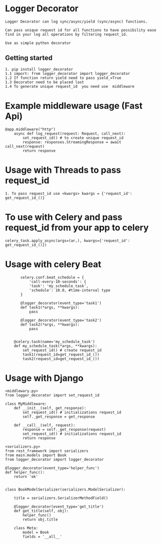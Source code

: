#  Logger Decorator

    
    Logger Decorator can log sync/async/yield (sync/async) functions. 
    
    Can pass unique request id for all functions to have possibility ease find in your log all operations by filtering request_id.
    
    Use as simple python decorator

## Getting started
    1. pip install logger_decorator
    1.1 import: from logger_decorator import logger_decorator
    1.2 If function return yield need to pass yield_=True
    1.3 Decorator need to be placed last
    1.4 To generate unique request_id  you need use  middleware
# Example middleware usage (Fast Api)

    @app.middleware("http")
        async def log_request(request: Request, call_next):
            set_request_id() # to create unique request_id
            response: responses.StreamingResponse = await call_next(request)
            return response

# Usage with Threads to pass request_id
    1. To pass request_id use <kwargs> kwargs = {'request_id': get_request_id_()}

# To use with Celery and pass request_id from your app to celery
    celery_task.apply_async(args=(ar,), kwargs={'request_id': get_request_id_()})

# Usage with celery Beat
           celery.conf.beat_schedule = {
               'call-every-10-seconds': {
               'task': 'my_schedule_task',
               'schedule': 10.0, #time-interval type
           }
        
           @logger_decorator(event_type='task1')
           def task1(*args, **kwargs):
               pass
        
           @logger_decorator(event_type='task2')
           def task2(*args, **kwargs):
               pass
        
    
        @celery.task(name='my_schedule_task') 
        def my_schedule_task(*args, **kwargs):
            set_request_id() # create request_id
            task1(request_id=get_request_id_())
            task2(request_id=get_request_id_())


# Usage with Django
    <middlewary.py>
    from logger_decorator import set_request_id

    class MyMiddleware:
        def __init__(self, get_response):
            set_request_id() # initializations request_id
            self._get_response = get_response
    
        def __call__(self, request):
            response = self._get_response(request)
            set_request_id() # initializations request_id
            return response
    
    <serializers.py>
    from rest_framework import serializers
    from main.models import Book
    from logger_decorator import logger_decorator
    
    @logger_decorator(event_type='helper_func')
    def helper_func():
        return 'ok'
    
    
    class BookModelSerializer(serializers.ModelSerializer):
    
        title = serializers.SerializerMethodField()
    
        @logger_decorator(event_type='get_title')
        def get_title(self, obj):
            helper_func()
            return obj.title
    
        class Meta:
            model = Book
            fields = '__all__'

